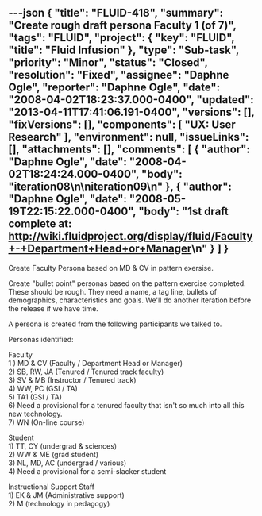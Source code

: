 ---json
{
  "title": "FLUID-418",
  "summary": "Create rough draft persona Faculty 1 (of 7)",
  "tags": "FLUID",
  "project": {
    "key": "FLUID",
    "title": "Fluid Infusion"
  },
  "type": "Sub-task",
  "priority": "Minor",
  "status": "Closed",
  "resolution": "Fixed",
  "assignee": "Daphne Ogle",
  "reporter": "Daphne Ogle",
  "date": "2008-04-02T18:23:37.000-0400",
  "updated": "2013-04-11T17:41:06.191-0400",
  "versions": [],
  "fixVersions": [],
  "components": [
    "UX: User Research"
  ],
  "environment": null,
  "issueLinks": [],
  "attachments": [],
  "comments": [
    {
      "author": "Daphne Ogle",
      "date": "2008-04-02T18:24:24.000-0400",
      "body": "iteration08\n\niteration09\n"
    },
    {
      "author": "Daphne Ogle",
      "date": "2008-05-19T22:15:22.000-0400",
      "body": "1st draft complete at:  <http://wiki.fluidproject.org/display/fluid/Faculty+-+Department+Head+or+Manager>\n"
    }
  ]
}
---
Create Faculty Persona based on MD & CV in pattern exersise.

Create "bullet point" personas based on the pattern exercise completed.  These should be rough.  They need a name, a tag line, bullets of demographics, characteristics and goals.  We'll do another iteration before the release if we have time.

A persona is created from the following participants we talked to.

Personas identified:

Faculty\
1 ) MD & CV (Faculty / Department Head or Manager)\
2\) SB, RW, JA (Tenured / Tenured track faculty)\
3\) SV & MB (Instructor / Tenured track)\
4\) WW, PC (GSI / TA)\
5\) TA1 (GSI / TA)\
6\) Need a provisional for a tenured faculty that isn't so much into all this new technology.\
7\) WN (On-line course)&#x20;

Student\
1\) TT, CY (undergrad & sciences)\
2\) WW & ME (grad student)\
3\) NL, MD, AC (undergrad / various)\
4\) Need a provisional for a semi-slacker student

Instructional Support Staff\
1\) EK & JM (Administrative support)\
2\) M (technology in pedagogy)

        